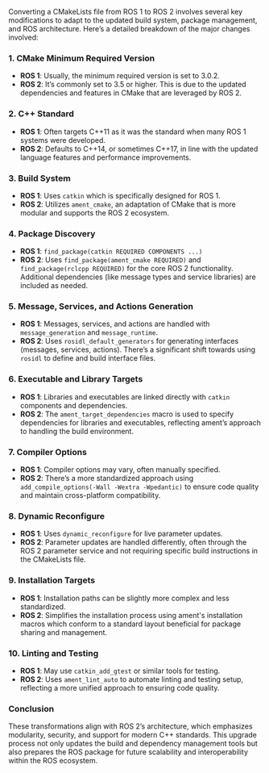 
Converting a CMakeLists file from ROS 1 to ROS 2 involves several key modifications to adapt to the updated build system, package management, and ROS architecture. Here’s a detailed breakdown of the major changes involved:

### 1. **CMake Minimum Required Version**
- **ROS 1**: Usually, the minimum required version is set to 3.0.2.
- **ROS 2**: It’s commonly set to 3.5 or higher. This is due to the updated dependencies and features in CMake that are leveraged by ROS 2.

### 2. **C++ Standard**
- **ROS 1**: Often targets C++11 as it was the standard when many ROS 1 systems were developed.
- **ROS 2**: Defaults to C++14, or sometimes C++17, in line with the updated language features and performance improvements.

### 3. **Build System**
- **ROS 1**: Uses `catkin` which is specifically designed for ROS 1.
- **ROS 2**: Utilizes `ament_cmake`, an adaptation of CMake that is more modular and supports the ROS 2 ecosystem.

### 4. **Package Discovery**
- **ROS 1**: `find_package(catkin REQUIRED COMPONENTS ...)`
- **ROS 2**: Uses `find_package(ament_cmake REQUIRED)` and `find_package(rclcpp REQUIRED)` for the core ROS 2 functionality. Additional dependencies (like message types and service libraries) are included as needed.

### 5. **Message, Services, and Actions Generation**
- **ROS 1**: Messages, services, and actions are handled with `message_generation` and `message_runtime`.
- **ROS 2**: Uses `rosidl_default_generators` for generating interfaces (messages, services, actions). There’s a significant shift towards using `rosidl` to define and build interface files.

### 6. **Executable and Library Targets**
- **ROS 1**: Libraries and executables are linked directly with `catkin` components and dependencies.
- **ROS 2**: The `ament_target_dependencies` macro is used to specify dependencies for libraries and executables, reflecting ament’s approach to handling the build environment.

### 7. **Compiler Options**
- **ROS 1**: Compiler options may vary, often manually specified.
- **ROS 2**: There’s a more standardized approach using `add_compile_options(-Wall -Wextra -Wpedantic)` to ensure code quality and maintain cross-platform compatibility.

### 8. **Dynamic Reconfigure**
- **ROS 1**: Uses `dynamic_reconfigure` for live parameter updates.
- **ROS 2**: Parameter updates are handled differently, often through the ROS 2 parameter service and not requiring specific build instructions in the CMakeLists file.

### 9. **Installation Targets**
- **ROS 1**: Installation paths can be slightly more complex and less standardized.
- **ROS 2**: Simplifies the installation process using ament's installation macros which conform to a standard layout beneficial for package sharing and management.

### 10. **Linting and Testing**
- **ROS 1**: May use `catkin_add_gtest` or similar tools for testing.
- **ROS 2**: Uses `ament_lint_auto` to automate linting and testing setup, reflecting a more unified approach to ensuring code quality.

### Conclusion
These transformations align with ROS 2’s architecture, which emphasizes modularity, security, and support for modern C++ standards. This upgrade process not only updates the build and dependency management tools but also prepares the ROS package for future scalability and interoperability within the ROS ecosystem.

